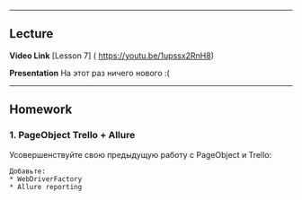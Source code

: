 ----
## Lecture

**Video Link** [Lesson 7] ( https://youtu.be/1upssx2RnH8)

**Presentation**  На этот раз ничего нового :(

----
## Homework

### 1. PageObject Trello + Allure

Усовершенствуйте свою предыдущую работу с PageObject и Trello:
```
Добавьте:
* WebDriverFactory
* Allure reporting
```

